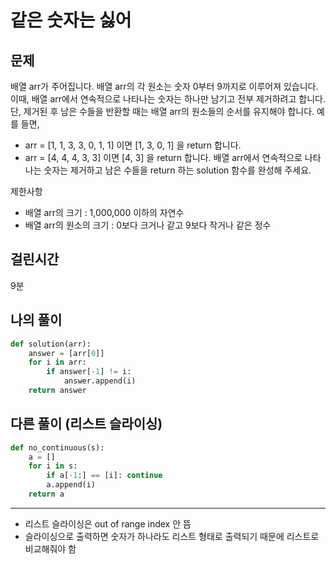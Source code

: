 # 같은 숫자는 싫어
## 문제
배열 arr가 주어집니다. 배열 arr의 각 원소는 숫자 0부터 9까지로 이루어져 있습니다. 이때, 배열 arr에서 연속적으로 나타나는 숫자는 하나만 남기고 전부 제거하려고 합니다. 단, 제거된 후 남은 수들을 반환할 때는 배열 arr의 원소들의 순서를 유지해야 합니다. 예를 들면,

- arr = [1, 1, 3, 3, 0, 1, 1] 이면 [1, 3, 0, 1] 을 return 합니다.
- arr = [4, 4, 4, 3, 3] 이면 [4, 3] 을 return 합니다.
배열 arr에서 연속적으로 나타나는 숫자는 제거하고 남은 수들을 return 하는 solution 함수를 완성해 주세요.  

제한사항
- 배열 arr의 크기 : 1,000,000 이하의 자연수
- 배열 arr의 원소의 크기 : 0보다 크거나 같고 9보다 작거나 같은 정수
## 걸린시간
9분
## 나의 풀이
```python
def solution(arr):
    answer = [arr[0]]
    for i in arr:
        if answer[-1] != i:
            answer.append(i)
    return answer
```

## 다른 풀이 (리스트 슬라이싱)
```python 
def no_continuous(s):
    a = []
    for i in s:
        if a[-1:] == [i]: continue
        a.append(i)
    return a
```
---
- 리스트 슬라이싱은 out of range index 안 뜸
- 슬라이싱으로 출력하면 숫자가 하나라도 리스트 형태로 출력되기 때문에 리스트로 비교해줘야 함